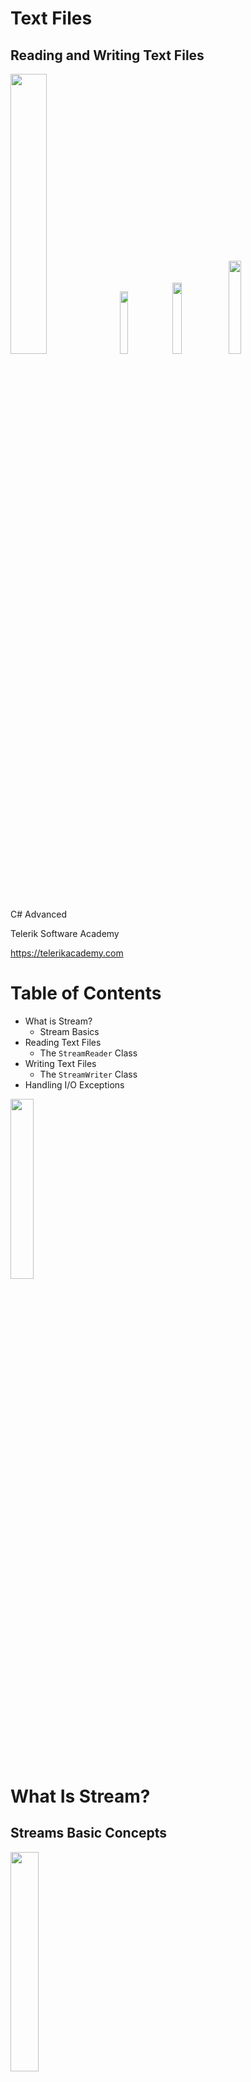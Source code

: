 <!-- section start -->
<!-- attr: { id:'', class:'slide-title', showInPresentation:true, hasScriptWrapper: true, style:'' } -->
# Text Files
## Reading and Writing Text Files
<img class="slide-image" src="/imgs/pic00.png" style="top:52.89%; left:69.53%; width:33.89%; z-index:-1" />
<img class="slide-image" src="/imgs/pic01.png" style="top:50.96%; left:91.69%; width:16.03%; z-index:-1" />
<img class="slide-image" src="/imgs/pic02.png" style="top:53.67%; left:49.19%; width:17.08%; z-index:-1" />
<img class="slide-image" src="/imgs/pic03.png" style="top:18%; left:5%; width:19.55%; z-index:-1" />
<div class="signature">
	<p class="signature-course">C# Advanced</p>
	<p class="signature-initiative">Telerik Software Academy</p>
	<a href="https://telerikacademy.com" class="signature-link">https://telerikacademy.com</a>
</div>




<!-- section start -->
<!-- attr: { id:'', class:'', showInPresentation:true, hasScriptWrapper:true, style:'' } -->
# Table of Contents
- What is Stream?
  - Stream Basics
- Reading Text Files
  - The `StreamReader` Class
- Writing Text Files
  - The `StreamWriter` Class
- Handling I/O Exceptions
<img class="slide-image" src="/imgs/pic06.png" style="top:57.30%; left:76.72%; width:27.18%; z-index:-1" />

<!-- section start -->
<!-- attr: { id:'', class:'slide-section', showInPresentation:true, hasScriptWrapper:true, style:'' } -->
# What Is Stream?
## Streams Basic Concepts
<img class="slide-image" src="/imgs/pic08.png" style="top:52%; left:35.79%; width:30%; z-index:-1" />


<!-- attr: { id:'', class:'', showInPresentation:true, hasScriptWrapper:true, style:'' } -->
# What is Stream?
- Stream is the natural way to transfer data in the computer world
- To read or write a file, we open a stream connected to the file and access the data through the stream
<img class="slide-image" src="/imgs/pic09.png" style="top:53.82%; left:24.33%; width:55.54%; z-index:-1" />
<img class="slide-image" src="/imgs/pic10.png" style="top:48.68%; left:3.74%; width:25.00%; z-index:-1" />
<img class="slide-image" src="/imgs/pic11.png" style="top:47.60%; left:79.20%; width:25.00%; z-index:-1" />


<!-- attr: { id:'', class:'', showInPresentation:true, hasScriptWrapper:true, style:'' } -->
# Streams Basics
- Streams are used for reading and writing data into and from devices
- Streams are **ordered sequences of bytes**
  - Provide consecutive access to its elements
- Different types of streams are available to access different data sources:
  - File access, network access, memory streams and others
- Streams are open before using them and closed after that




<!-- section start -->
<!-- attr: { id:'', class:'slide-section', showInPresentation:true, hasScriptWrapper:true, style:'' } -->
# Reading Text Files
<img class="slide-image" src="/imgs/pic12.png" style="top:42%; left:37.16%; width:35.81%; z-index:-1" />


<!-- attr: { id:'', class:'', showInPresentation:true, hasScriptWrapper:true, style:'' } -->
# The `StreamReader` Class
- `System.IO.StreamReader`
  - The easiest way to read a text file
  - Implements methods for reading text lines and sequences of characters
  - Constructed by file name or other stream
    - Can specify the text encoding
    - For Cyrillic use **UTF8**
  - Works like `Console.Read()` / `ReadLine()` but over text files


<!-- attr: { id:'', class:'', showInPresentation:true, hasScriptWrapper:true, style:'' } -->
# StreamReader Methods
- `new StreamReader(fileName)`
  - Constructor for creating reader from given file
- `StreamReader#ReadLine()`
  - Reads a single text line from the stream
  - Returns `null` when end-of-file is reached
- `StreamReader#ReadToEnd()`
  - Reads all the text until the end of the stream
- `StreamReader#Close()`
  - Closes the stream reader


<!-- attr: { id:'', class:'', showInPresentation:true, hasScriptWrapper:true, style:'' } -->
# Reading a Text File
- Reading a text file and printing its content to the console:

```cs
StreamReader reader = new StreamReader("test.txt");
string fileContents = reader.ReadToEnd();
Console.WriteLine(fileContents);
streamReader.Close();
```

- Specifying the text encoding:

```cs
StreamReader reader = new StreamReader(
    "file-with-cyrillic.txt", Encoding.UTF8;
// Read the file contents here ...
reader.Close();
```

<!-- attr: { id:'', class:'', showInPresentation:true, hasScriptWrapper:true, style:'font-size: 0.9em' } -->
# Using `StreamReader` – Practices
- The `StreamReader` instances should always be closed by calling the `Close()` method
  - Otherwise system resources can be lost
- In C# the preferable way to close streams and readers is by the `using` construction:

```cs
using (<stream object>)
{
   // Use the stream here. It will be closed at the end
}
```

  - It automatically calls the `Close()` **after the using** construction is completed


<!-- attr: { id:'', class:'', showInPresentation:true, hasScriptWrapper:true, style:'' } -->
# Reading a Text File – _Example_
- Read and display a text file line by line:

```cs
string filename = "somefile.txt";
StreamReader reader = new StreamReader(filename);
using (reader)
{
    int lineNumber = 0;
    string line = reader.ReadLine();
    while (line != null)
    {
        lineNumber++;
        Console.WriteLine("Line {0}: {1}",
					lineNumber, line);
        line = reader.ReadLine();
    }
}
```

<img class="slide-image" src="/imgs/pic13.png" style="top:19.39%; left:88.89%; width:15.21%; z-index:0" />


<!-- attr: { id:'', class:'slide-section demo', showInPresentation:true, hasScriptWrapper:true, style:'' } -->
# Reading Text Files
## [Demo]()
<img class="slide-image" src="/imgs/pic14.png" style="top:52%; left:36.85%; width:30%; z-index:-1" />


<!-- section start -->

<!-- attr: { id:'', class:'slide-section', showInPresentation:true, hasScriptWrapper:true, style:'' } -->
# Writing Text Files
## Using the StreamWriter Class
<img class="slide-image" src="/imgs/pic15.png" style="top:52%; left:27.82%; width:45%; z-index:-1" />


<!-- attr: { id:'', class:'', showInPresentation:true, hasScriptWrapper:true, style:'font-size: 0.9em' } -->
# The `StreamWriter` Class
- `System.IO.StreamWriter`
  - Similar to `StreamReader`, but instead of reading, it provides writing functionality
- Constructed by file name or other stream

```cs
StreamWriter streamWriter = new StreamWriter(filename);
```

  - Can define encoding

  	- For Cyrillic use **UTF8**:

```cs
StreamWriter streamWriter =
	new StreamWriter(filename, false, Encoding.UTF8);
```

<!-- attr: { id:'', class:'', showInPresentation:true, hasScriptWrapper:true, style:'' } -->
# StreamWriter Methods
- `StreamWriter#Write()`
  - Writes string or other object to the stream
  - Like `Console.Write()`
- `StreamWriter#WriteLine()`
  - Like `Console.WriteLine()`
- `StreamWriter#Flush()`
  - Flushes the internal buffers to the hard drive
    - Or the stream
- `StreamWriter#AutoFlush`
  - Flush the internal buffer after each writing

<!-- attr: { id:'', class:'', showInPresentation:true, hasScriptWrapper:true, style:'' } -->
# Writing to a Text File – _Example_
- _Exampel:_ Create text file named "**numbers.txt**" and print in it the numbers from `1` to `20` (one per line):

```cs
StreamWriter streamWriter =
    new StreamWriter("numbers.txt");
using (streamWriter)
{
    for (int number = 1; number <= 20; number++)
    {
        streamWriter.WriteLine(number);
    }
}
```

<img class="slide-image" src="/imgs/pic16.png" style="top:30%; left:89.12%; width:16.53%; z-index:-1" />


<!-- attr: { id:'', class:'slide-section demo', showInPresentation:true, hasScriptWrapper:true, style:'' } -->
# Writing Text Files
## [Demo]()
<img class="slide-image" src="/imgs/pic17.png" style="top:52%; left:30.75%; width:40%; z-index:-1" />


<!-- section start -->

<!-- attr: { id:'', class:'slide-section', showInPresentation:true, hasScriptWrapper:true, style:'' } -->
# Reading and Writing Text Files: _Examples_


<!-- attr: { id:'', class:'', showInPresentation:true, hasScriptWrapper:true, style:'font-size: 0.9em' } -->
# Counting Word Occurrences – _Example_
- Counting the number of occurrences of the word "**foundme**" in a text file:

```cs
StreamReader streamReader =
 new StreamReader(@"..\..\somefile.txt");
int count = 0;
string text = streamReader.ReadToEnd();

int index = text.IndexOf("foundme", 0);
while (index != -1)
{
   count++;
   index = text.IndexOf("foundme", index + 1);
}

Console.WriteLine(count);
```

<div class="fragment balloon" style="top:68.30%; left:67.88%; width:31.44%">What is missing in this code?</div>


<!-- attr: { id:'', class:'slide-section demo', showInPresentation:true, hasScriptWrapper:true, style:'' } -->
# Counting Word Occurrences
## [Demo]()
<img class="slide-image" src="/imgs/pic23.png" style="top:52%; left:21.89%; width:55%; z-index:-1" />


<!-- attr: { id:'', class:'', showInPresentation:true, hasScriptWrapper:true, style:'' } -->
# Reading Subtitles – _Example_

- We are given a standard movie subtitles file:

```txt
.....

{2757}{2803} Allen, Bomb Squad, Special Services...
{2804}{2874} State Police and the FBI!
{2875}{2963} Lieutenant! I want you to go to St. John's Emergency...
{2964}{3037} in case we got any walk-ins from the street.
{3038}{3094} Kramer, get the city engineer!
{3095}{3142} I gotta find out a damage report. It's very important.
{3171}{3219} Who the hell would want to blow up a department store?

.....
```

<!-- attr: { id:'', class:'', showInPresentation:true, hasScriptWrapper:true, style:'font-style: 0.9em' } -->
# Fixing Subtitles – _Example_
- Read subtitles file and fix it’s timing:

```cs
try
{
  StreamReader streamReader = new StreamReader("source.sub");
  StreamWriter streamWriter = new StreamWriter("fixed.sub");

  string line;
  while ((line = streamReader.ReadLine()) != null)
  {
    streamWriter.WriteLine(FixLine(line));
  }
}
finally
{
  streamReader.Close();
  streamWriter.Close();
}
```

<div class="fragment balloon" style="top:66%; left:48%; width:43.20%">**FixLine(line)** perform fixes on the time offsets: multiplication or/and addition with constant</div>


<!-- attr: { id:'', class:'slide-section demo', showInPresentation:true, hasScriptWrapper:true, style:'' } -->
# Fixing Movie Subtitles
## [Demo]()
<img class="slide-image" src="/imgs/pic24.png" style="top:52%; left:30%; width:42%; z-index:-1" />

<!-- section start -->

<!-- attr: { id:'', class:'', showInPresentation:true, hasScriptWrapper:true, style:'' } -->
# Summary
- Streams are the main I/O mechanismsin .NET
- The `StreamReader` class and `ReadLine()` method are used to read text files
- The `StreamWriter` class and `WriteLine()` method are used to write text files
- Always put file handling in `using(…)` block
- Exceptions are unusual events or error conditions
  - Can be handled by `try-catch-finally` blocks


<!-- attr: { id:'', class:'slide-section', showInPresentation:true, hasScriptWrapper:true, style:'' } -->
# Text Files
## Questions?
<img class="slide-image" src="/imgs/pic25.png" style="top:49.66%; left:4.68%; width:38.79%; z-index:-1" />


<!-- attr: { id:'', class:'', showInPresentation:true, hasScriptWrapper:true, style:'' } -->
# Free Trainings @ Telerik Academy
- C# Programming @ Telerik Academy
    - [csharpfundamentals.telerik.com](csharpfundamentals.telerik.com)
  - Telerik Software Academy
    - [academy.telerik.com](academy.telerik.com)
  - Telerik Academy @ Facebook
    - [facebook.com/TelerikAcademy](facebook.com/TelerikAcademy)
  - Telerik Software Academy Forums
    - [forums.academy.telerik.com](forums.academy.telerik.com)
<img class="slide-image" src="/imgs/pic26.png" style="top:60.37%; left:92.39%; width:13.45%; z-index:-1" />
<img class="slide-image" src="/imgs/pic27.png" style="top:30.85%; left:68.14%; width:36.30%; z-index:-1" />
<img class="slide-image" src="/imgs/pic28.png" style="top:46.32%; left:95.14%; width:10.85%; z-index:-1" />
<img class="slide-image" src="/imgs/pic29.png" style="top:13.00%; left:92.85%; width:13.01%; z-index:-1" />

